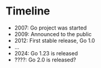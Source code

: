 # Timeline

- 2007: Go project was started
- 2009: Announced to the public
- 2012: First stable release, Go 1.0
- ...
- 2024: Go 1.23 is released
- ????: Go 2.0 is released?
